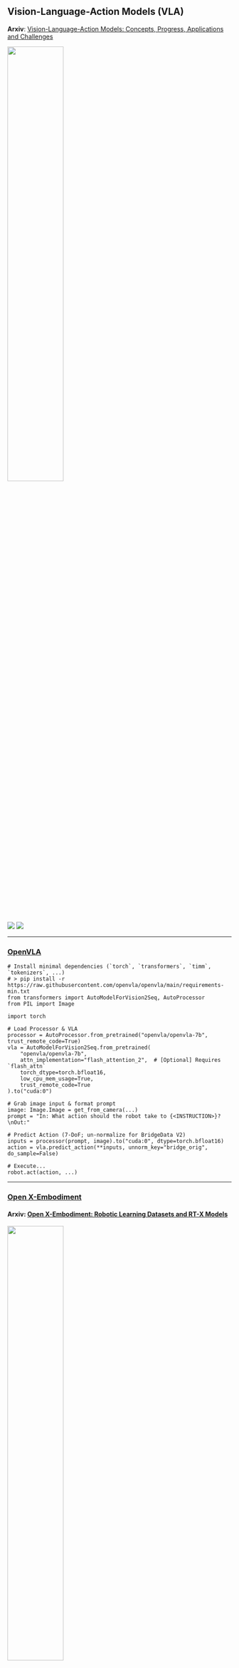 
## Vision-Language-Action Models (VLA)

**Arxiv**: [Vision-Language-Action Models: Concepts, Progress, Applications and Challenges](https://arxiv.org/html/2505.04769v1)<br>
<p><img width="50%" height="50%" src="https://arxiv.org/html/2505.04769v1/x1.png"></p>

![](https://arxiv.org/html/2505.04769v1/x3.png)
![](https://arxiv.org/html/2505.04769v1/x4.png)

---
### [OpenVLA](https://github.com/openvla/openvla)

```
# Install minimal dependencies (`torch`, `transformers`, `timm`, `tokenizers`, ...)
# > pip install -r https://raw.githubusercontent.com/openvla/openvla/main/requirements-min.txt
from transformers import AutoModelForVision2Seq, AutoProcessor
from PIL import Image

import torch

# Load Processor & VLA
processor = AutoProcessor.from_pretrained("openvla/openvla-7b", trust_remote_code=True)
vla = AutoModelForVision2Seq.from_pretrained(
    "openvla/openvla-7b", 
    attn_implementation="flash_attention_2",  # [Optional] Requires `flash_attn`
    torch_dtype=torch.bfloat16, 
    low_cpu_mem_usage=True, 
    trust_remote_code=True
).to("cuda:0")

# Grab image input & format prompt
image: Image.Image = get_from_camera(...)
prompt = "In: What action should the robot take to {<INSTRUCTION>}?\nOut:"

# Predict Action (7-DoF; un-normalize for BridgeData V2)
inputs = processor(prompt, image).to("cuda:0", dtype=torch.bfloat16)
action = vla.predict_action(**inputs, unnorm_key="bridge_orig", do_sample=False)

# Execute...
robot.act(action, ...)
```

---
### [Open X-Embodiment](https://github.com/google-deepmind/open_x_embodiment)
#### Arxiv: [Open X-Embodiment: Robotic Learning Datasets and RT-X Models](https://arxiv.org/html/2310.08864v9)<br>

<p><img width="50%" height="50%" src="https://github.com/google-deepmind/open_x_embodiment/raw/main/imgs/teaser.png"></p>

---
### [Robotics Transformer (RT-1)](https://research.google/blog/rt-1-robotics-transformer-for-real-world-control-at-scale/)
![](https://blogger.googleusercontent.com/img/b/R29vZ2xl/AVvXsEj11ho9tm4Td7ByTigAgDxFWsxbsZ6tQsAng3AtwuufHRuoLaLOV9YN7FUMyyAhefzuFOVCrbwTLsEaRYidOOToS__KRrotot-6aBxTliZxYz-B2jiJG-4myq5NB3vRKaY86nr5y1-13dBv_H_XyfnDijphCM3UBalczim0PeGJ63Z0Ok6k9zvKQ2D55A/s16000/image1.png)


---
### [BridgeData V2](https://rail-berkeley.github.io/bridgedata/)

#### Arxiv: [BridgeData V2: A Dataset for Robot Learning at Scale](https://arxiv.org/html/2308.12952v3)

#### Github: [https://github.com/rail-berkeley/bridge_data_v2](https://github.com/rail-berkeley/bridge_data_v2)

---
